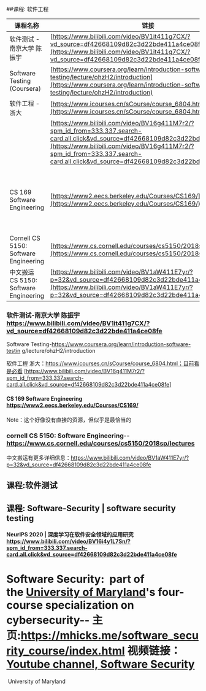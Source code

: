 ##课程: 软件工程

| 课程名称                                  | 链接                                                                                                                                                                                                                                                                     | 备注            |
| ------------------------------------- | ---------------------------------------------------------------------------------------------------------------------------------------------------------------------------------------------------------------------------------------------------------------------- | ------------- |
| 软件测试 - 南京大学 陈振宇                       | [https://www.bilibili.com/video/BV1it411g7CX/?vd_source=df42668109d82c3d22bde411a4ce08fe](https://www.bilibili.com/video/BV1it411g7CX/?vd_source=df42668109d82c3d22bde411a4ce08fe)                                                                                     |               |
| Software Testing (Coursera)           | [https://www.coursera.org/learn/introduction-software-testing/lecture/ohzH2/introduction](https://www.coursera.org/learn/introduction-software-testing/lecture/ohzH2/introduction)                                                                                     |               |
| 软件工程 - 浙大                             | [https://www.icourses.cn/sCourse/course_6804.html](https://www.icourses.cn/sCourse/course_6804.html)                                                                                                                                                                   | 必看            |
|                                       | [https://www.bilibili.com/video/BV16g411M7r2/?spm_id_from=333.337.search-card.all.click&vd_source=df42668109d82c3d22bde411a4ce08fe](https://www.bilibili.com/video/BV16g411M7r2/?spm_id_from=333.337.search-card.all.click&vd_source=df42668109d82c3d22bde411a4ce08fe) |               |
| CS 169 Software Engineering           | [https://www2.eecs.berkeley.edu/Courses/CS169/](https://www2.eecs.berkeley.edu/Courses/CS169/)                                                                                                                                                                         | 似乎没有直接资源，但最恰当 |
| Cornell CS 5150: Software Engineering | [https://www.cs.cornell.edu/courses/cs5150/2018sp/lectures](https://www.cs.cornell.edu/courses/cs5150/2018sp/lectures)                                                                                                                                                 |               |
| 中文搬运 CS 5150: Software Engineering    | [https://www.bilibili.com/video/BV1aW411E7yr/?p=32&vd_source=df42668109d82c3d22bde411a4ce08fe](https://www.bilibili.com/video/BV1aW411E7yr/?p=32&vd_source=df42668109d82c3d22bde411a4ce08fe)                                                                           |               |

### 软件测试-南京大学 陈振宇 https://www.bilibili.com/video/BV1it411g7CX/?vd_source=df42668109d82c3d22bde411a4ce08fe

Software Testing-https://www.coursera.org/learn/introduction-software-testin
g/lecture/ohzH2/introduction

软件工程 浙大：https://www.icourses.cn/sCourse/course_6804.html；目前看是必看 [https://www.bilibili.com/video/BV16g411M7r2/?spm_id_from=333.337.search-card.all.click&vd_source=df42668109d82c3d22bde411a4ce08fe]

#### CS 169 Software Engineering  https://www2.eecs.berkeley.edu/Courses/CS169/ 
Note：这个好像没有直接的资源，但似乎是最恰当的

### cornell CS 5150: Software Engineering--https://www.cs.cornell.edu/courses/cs5150/2018sp/lectures
中文搬运有更多详细信息：https://www.bilibili.com/video/BV1aW411E7yr/?p=32&vd_source=df42668109d82c3d22bde411a4ce08fe

## 课程:软件测试


## 课程: Software-Security | software security testing

#### NeurIPS 2020 | 深度学习在软件安全领域的应用研究 https://www.bilibili.com/video/BV16i4y1L7Sn/?spm_id_from=333.337.search-card.all.click&vd_source=df42668109d82c3d22bde411a4ce08fe

# Software Security:  part of the [University of Maryland](https://www.umd.edu/)'s four-course specialization on cybersecurity-- 主页:https://mhicks.me/software_security_course/index.html 视频链接：[Youtube channel, Software Security](https://www.youtube.com/channel/UCLnvPv3HJdKJ8CYnNcFLUgw)

 University of Maryland